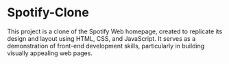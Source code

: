 # Spotify-Clone
This project is a clone of the Spotify Web homepage, created to replicate its design and layout using HTML, CSS, and JavaScript.
It serves as a demonstration of front-end development skills, particularly in building visually appealing web pages.
